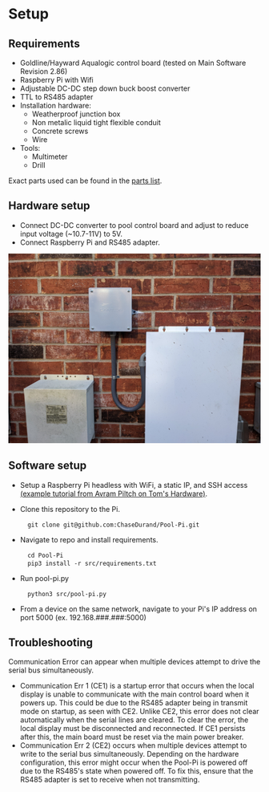 # Setup

## Requirements
* Goldline/Hayward Aqualogic control board (tested on Main Software Revision 2.86)
* Raspberry Pi with Wifi
* Adjustable DC-DC step down buck boost converter
* TTL to RS485 adapter
* Installation hardware:
    * Weatherproof junction box
    * Non metalic liquid tight flexible conduit
    * Concrete screws
    * Wire
* Tools:
    * Multimeter
    * Drill

Exact parts used can be found in the [parts list](./PARTS_LIST.md).

## Hardware setup
* Connect DC-DC converter to pool control board and adjust to reduce input voltage (~10.7-11V) to 5V.
* Connect Raspberry Pi and RS485 adapter.

<img width="535" alt="Example installation of system" src="./media/install_1.jpg">

## Software setup
* Setup a Raspberry Pi headless with WiFi, a static IP, and SSH access [(example tutorial from Avram Piltch on Tom's Hardware)](https://www.tomshardware.com/reviews/raspberry-pi-headless-setup-how-to,6028.html).
* Clone this repository to the Pi.

        git clone git@github.com:ChaseDurand/Pool-Pi.git
* Navigate to repo and install requirements.

        cd Pool-Pi
        pip3 install -r src/requirements.txt
* Run pool-pi.py

        python3 src/pool-pi.py
* From a device on the same network, navigate to your Pi's IP address on port 5000 (ex. 192.168.###.###:5000)
<!-- TODO configure GUI to match local aqualogic system -->

## Troubleshooting
Communication Error can appear when multiple devices attempt to drive the serial bus simultaneously.
* Communication Err 1 (CE1) is a startup error that occurs when the local display is unable to communicate with the main control board when it powers up. This could be due to the RS485 adapter being in transmit mode on startup, as seen with CE2. Unlike CE2, this error does not clear automatically when the serial lines are cleared. To clear the error, the local display must be disconnected and reconnected. If CE1 persists after this, the main board must be reset via the main power breaker.
* Communication Err 2 (CE2) occurs when multiple devices attempt to write to the serial bus simultaneously. Depending on the hardware configuration, this error might occur when the Pool-Pi is powered off due to the RS485's state when powered off. To fix this, ensure that the RS485 adapter is set to receive when not transmitting.